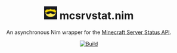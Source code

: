 <div align="center">

# <img src="https://raw.githubusercontent.com/github/explore/80688e429a7d4ef2fca1e82350fe8e3517d3494d/topics/nim/nim.png" height="35px"/> mcsrvstat.nim

An asynchronous Nim wrapper for the [Minecraft Server Status API](https://mcsrvstat.us/).

[![Build](https://github.com/hitblast/mcsrvstat.nim/actions/workflows/build.yml/badge.svg)](https://github.com/hitblast/mcsrvstat.nim/actions/workflows/build.yml)

</div>

